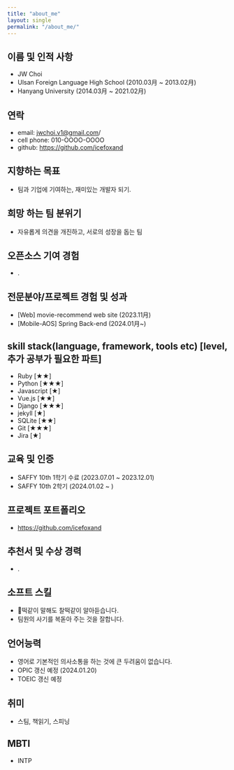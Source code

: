 ```yaml
---
title: "about_me"
layout: single
permalink: "/about_me/"
---
```


## 이름 및 인적 사항
- JW Choi
- Ulsan Foreign Language High School (2010.03月 ~ 2013.02月)
- Hanyang University (2014.03月 ~ 2021.02月)


## 연락
- email: jwchoi.v1@gmail.com/
- cell phone: 010-OOOO-OOOO
- github: https://github.com/icefoxand 


## 지향하는 목표
- 팀과 기업에 기여하는, 재미있는 개발자 되기.


## 희망 하는 팀 분위기
- 자유롭게 의견을 개진하고, 서로의 성장을 돕는 팀


## 오픈소스 기여 경험
- .


## 전문분야/프로젝트 경험 및 성과
- [Web] movie-recommend web site (2023.11月)
- [Mobile-AOS] Spring Back-end (2024.01月~)


## skill stack(language, framework, tools etc) [level, 추가 공부가 필요한 파트]
- Ruby [★★]
- Python [★★★]
- Javascript [★]
- Vue.js [★★]
- Django [★★★]
- jekyll [★]
- SQLite [★★]
- Git [★★★]
- Jira [★]


## 교육 및 인증
- SAFFY 10th 1학기 수료 (2023.07.01 ~ 2023.12.01)
- SAFFY 10th 2학기 (2024.01.02 ~ )


## 프로젝트 포트폴리오
- https://github.com/icefoxand


## 추천서 및 수상 경력
- .


## 소프트 스킬
- 🐶떡같이 말해도 찰떡같이 알아듣습니다.
- 팀원의 사기를 복돋아 주는 것을 잘합니다.


## 언어능력
- 영어로 기본적인 의사소통을 하는 것에 큰 두려움이 없습니다.
- OPIC 갱신 예정 (2024.01.20)
- TOEIC 갱신 예정


## 취미
- 스팀, 책읽기, 스피닝


## MBTI
- INTP
